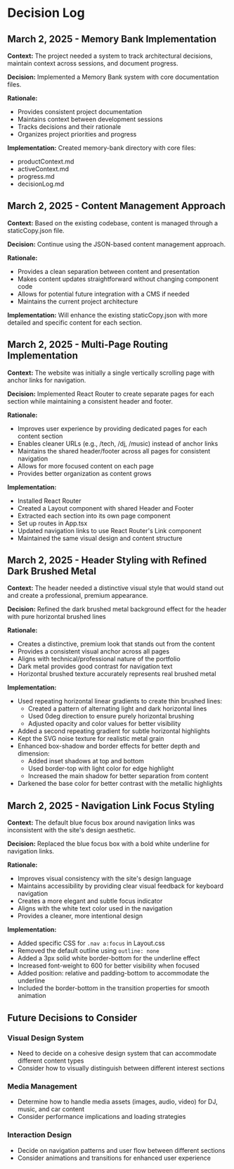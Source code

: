 # Decision Log

## March 2, 2025 - Memory Bank Implementation

**Context:** The project needed a system to track architectural decisions, maintain context across sessions, and document progress.

**Decision:** Implemented a Memory Bank system with core documentation files.

**Rationale:** 
- Provides consistent project documentation
- Maintains context between development sessions
- Tracks decisions and their rationale
- Organizes project priorities and progress

**Implementation:** Created memory-bank directory with core files:
- productContext.md
- activeContext.md
- progress.md
- decisionLog.md

## March 2, 2025 - Content Management Approach

**Context:** Based on the existing codebase, content is managed through a staticCopy.json file.

**Decision:** Continue using the JSON-based content management approach.

**Rationale:**
- Provides a clean separation between content and presentation
- Makes content updates straightforward without changing component code
- Allows for potential future integration with a CMS if needed
- Maintains the current project architecture

**Implementation:** Will enhance the existing staticCopy.json with more detailed and specific content for each section.

## March 2, 2025 - Multi-Page Routing Implementation

**Context:** The website was initially a single vertically scrolling page with anchor links for navigation.

**Decision:** Implemented React Router to create separate pages for each section while maintaining a consistent header and footer.

**Rationale:**
- Improves user experience by providing dedicated pages for each content section
- Enables cleaner URLs (e.g., /tech, /dj, /music) instead of anchor links
- Maintains the shared header/footer across all pages for consistent navigation
- Allows for more focused content on each page
- Provides better organization as content grows

**Implementation:**
- Installed React Router
- Created a Layout component with shared Header and Footer
- Extracted each section into its own page component
- Set up routes in App.tsx
- Updated navigation links to use React Router's Link component
- Maintained the same visual design and content structure

## March 2, 2025 - Header Styling with Refined Dark Brushed Metal

**Context:** The header needed a distinctive visual style that would stand out and create a professional, premium appearance.

**Decision:** Refined the dark brushed metal background effect for the header with pure horizontal brushed lines

**Rationale:**
- Creates a distinctive, premium look that stands out from the content
- Provides a consistent visual anchor across all pages
- Aligns with technical/professional nature of the portfolio
- Dark metal provides good contrast for navigation text
- Horizontal brushed texture accurately represents real brushed metal

**Implementation:**
- Used repeating horizontal linear gradients to create thin brushed lines:
  - Created a pattern of alternating light and dark horizontal lines
  - Used 0deg direction to ensure purely horizontal brushing
  - Adjusted opacity and color values for better visibility
- Added a second repeating gradient for subtle horizontal highlights
- Kept the SVG noise texture for realistic metal grain
- Enhanced box-shadow and border effects for better depth and dimension:
  - Added inset shadows at top and bottom
  - Used border-top with light color for edge highlight
  - Increased the main shadow for better separation from content
- Darkened the base color for better contrast with the metallic highlights

## March 2, 2025 - Navigation Link Focus Styling

**Context:** The default blue focus box around navigation links was inconsistent with the site's design aesthetic.

**Decision:** Replaced the blue focus box with a bold white underline for navigation links.

**Rationale:**
- Improves visual consistency with the site's design language
- Maintains accessibility by providing clear visual feedback for keyboard navigation
- Creates a more elegant and subtle focus indicator
- Aligns with the white text color used in the navigation
- Provides a cleaner, more intentional design

**Implementation:**
- Added specific CSS for `.nav a:focus` in Layout.css
- Removed the default outline using `outline: none`
- Added a 3px solid white border-bottom for the underline effect
- Increased font-weight to 600 for better visibility when focused
- Added position: relative and padding-bottom to accommodate the underline
- Included the border-bottom in the transition properties for smooth animation

## Future Decisions to Consider

### Visual Design System
- Need to decide on a cohesive design system that can accommodate different content types
- Consider how to visually distinguish between different interest sections

### Media Management
- Determine how to handle media assets (images, audio, video) for DJ, music, and car content
- Consider performance implications and loading strategies

### Interaction Design
- Decide on navigation patterns and user flow between different sections
- Consider animations and transitions for enhanced user experience